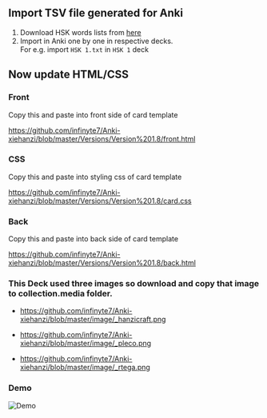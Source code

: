 ## Import TSV file generated for Anki
1. Download HSK words lists from [here]()
2. Import in Anki one by one in respective decks. <br>
For e.g. import `HSK 1.txt` in `HSK 1` deck

## Now update HTML/CSS

### Front
Copy this and paste into front side of card template

https://github.com/infinyte7/Anki-xiehanzi/blob/master/Versions/Version%201.8/front.html

### CSS
Copy this and paste into styling css of card template

https://github.com/infinyte7/Anki-xiehanzi/blob/master/Versions/Version%201.8/card.css

### Back
Copy this and paste into back side of card template

https://github.com/infinyte7/Anki-xiehanzi/blob/master/Versions/Version%201.8/back.html

### This Deck used three images so download and copy that image to collection.media folder.

- https://github.com/infinyte7/Anki-xiehanzi/blob/master/image/_hanzicraft.png

- https://github.com/infinyte7/Anki-xiehanzi/blob/master/image/_pleco.png

- https://github.com/infinyte7/Anki-xiehanzi/blob/master/image/_rtega.png

### Demo
![Demo](https://github.com/infinyte7/Anki-xiehanzi/blob/master/image/update%20anki%20desktop.gif?raw=true)